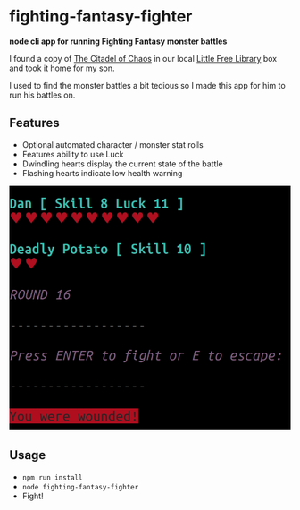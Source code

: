# fighting-fantasy-fighter

__node cli app for running Fighting Fantasy monster battles__

I found a copy of [The Citadel of Chaos](https://en.wikipedia.org/wiki/The_Citadel_of_Chaos) in our local [Little Free Library](https://littlefreelibrary.org/) box and took it home for my son.

I used to find the monster battles a bit tedious so I made this app for him to run his battles on.

## Features

* Optional automated character / monster stat rolls
* Features ability to use Luck
* Dwindling hearts display the current state of the battle
* Flashing hearts indicate low health warning

![Screengrab of the app](./fff-grab.gif)

## Usage

* `npm run install`
* `node fighting-fantasy-fighter`
* Fight!